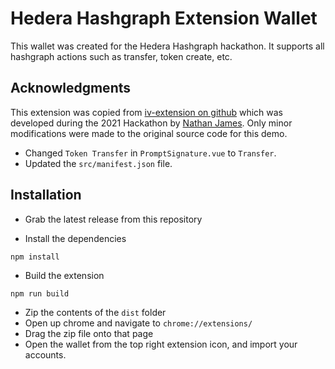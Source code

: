 # Hedera Hashgraph Extension Wallet

This wallet was created for the Hedera Hashgraph hackathon. It supports all hashgraph actions such as transfer, token create, etc.

## Acknowledgments

This extension was copied from [iv-extension on github](https://github.com/nsjames/iv-extension) which was developed during the 2021 Hackathon by [Nathan James](https://github.com/nsjames).
Only minor modifications were made to the original source code for this demo.

* Changed `Token Transfer` in `PromptSignature.vue` to `Transfer`.
* Updated the `src/manifest.json` file.

## Installation

- Grab the latest release from this repository

- Install the dependencies

```shell
npm install
```

- Build the extension

```shell
npm run build
```

- Zip the contents of the `dist` folder
- Open up chrome and navigate to `chrome://extensions/`
- Drag the zip file onto that page
- Open the wallet from the top right extension icon, and import your accounts.
